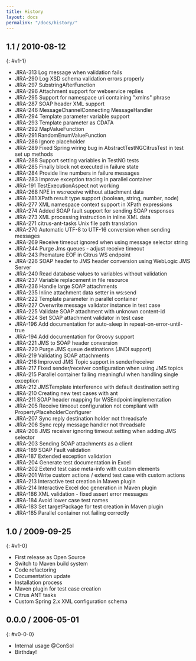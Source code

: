 ```yaml
---
title: History
layout: docs
permalink: "/docs/history/"
---
```


## 1.1 / 2010-08-12
{: #v1-1}

- JIRA-313 Log message when validation fails
- JIRA-290 Log XSD schema validation errors properly
- JIRA-297 SubstringAfterFunction
- JIRA-296 Attachment support for webservice replies
- JIRA-295 Support for namespace uri containing "xmlns" phrase
- JIRA-287 SOAP header XML support
- JIRA-246 MessageChannelConnecting MessageHandler
- JIRA-294 Template parameter variable support
- JIRA-293 Template parameter as CDATA
- JIRA-292 MapValueFunction
- JIRA-291 RandomEnumValueFunction
- JIRA-286 Ignore placeholder
- JIRA-289 Fixed Spring wiring bug in AbstractTestNGCitrusTest in test set up methods
- JIRA-288 Support setting variables in TestNG tests
- JIRA-285 Finally block not executed in failure state
- JIRA-284 Provide line numbers in failure messages
- JIRA-283 Improve exception tracing in parallel container
- JIRA-191 TestExecutionAspect not working
- JIRA-268 NPE in ws:receive without attachment data
- JIRA-281 XPath result type support (boolean, string, number, node)
- JIRA-277 XML namespace context support in XPath expressions
- JIRA-274 Added SOAP fault support for sending SOAP responses
- JIRA-273 XML processing instruction in inline XML data
- JIRA-271 citrus-ant-tasks Unix file path translation
- JIRA-270 Automatic UTF-8 to UTF-16 conversion when sending messages
- JIRA-269 Receive timeout ignored when using message selector string
- JIRA-244 Purge Jms queues - adjust receive timeout
- JIRA-243 Premature EOF in Citrus WS endpoint
- JIRA-226 SOAP header to JMS header conversion using WebLogic JMS Server
- JIRA-240 Read database values to variables without validation
- JIRA-237 Variable replacement in file resource
- JIRA-236 Handle large SOAP attachments
- JIRA-235 Inline attachment data setter in ws:send
- JIRA-222 Template parameter in parallel container
- JIRA-227 Overwrite message validator instance in test case
- JIRA-225 Validate SOAP attachment with unknown content-id
- JIRA-224 Set SOAP attachment validator in test case
- JIRA-196 Add documentation for auto-sleep in repeat-on-error-until-true
- JIRA-194 Add documentation for Groovy support
- JIRA-221 JMS to SOAP header conversion
- JIRA-220 Purge JMS queue destinations (JNDI support)
- JIRA-219 Validating SOAP attachments
- JIRA-216 Improved JMS Topic support in sender/receiver
- JIRA-217 Fixed sender/receiver configuration when using JMS topics
- JIRA-215 Parallel container failing meaningful when handling single exception
- JIRA-212 JMSTemplate interference with default destination setting
- JIRA-210 Creating new test cases with ant
- JIRA-211 SOAP header mapping for WSEndpoint implementation
- JIRA-205 Receive timeout configuration not compliant with PropertyPlaceholderConfigurer
- JIRA-207 Sync reply destination holder not threadsafe
- JIRA-206 Sync reply message handler not threadsafe
- JIRA-208 JMS receiver ignoring timeout setting when adding JMS selector
- JIRA-203 Sending SOAP attachments as a client
- JIRA-189 SOAP Fault validation
- JIRA-187 Extended exception validation
- JIRA-204 Generate test documentation in Excel
- JIRA-202 Extend test case meta-info with custom elements
- JIRA-201 Write custom actions / extend test case with custom actions
- JIRA-213 Interactive test creation in Maven plugin
- JIRA-214 Interactive Excel doc generation in Maven plugin
- JIRA-186 XML validation - fixed assert error messages
- JIRA-184 Avoid lower case test names
- JIRA-183 Set targetPackage for test creation in Maven plugin
- JIRA-185 Parallel container not failing correctly

## 1.0 / 2009-09-25
{: #v1-0}

- First release as Open Source
- Switch to Maven build system
- Code refactoring
- Documentation update
- Installation process
- Maven plugin for test case creation
- Citrus ANT tasks
- Custom Spring 2.x XML configuration schema

## 0.0.0 / 2006-05-01
{: #v0-0-0}

- Internal usage @ConSol
- Birthday!

